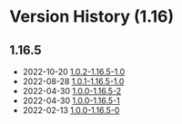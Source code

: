 # Version History (1.16)

## 1.16.5

- 2022-10-20 [1.0.2-1.16.5-1.0](1.0.2-1.16.5-1.0.md)
- 2022-08-28 [1.0.1-1.16.5-1.0](1.0.1-1.16.5-1.0.md)
- 2022-04-30 [1.0.0-1.16.5-2](1.0.0-1.16.5-2.md)
- 2022-04-30 [1.0.0-1.16.5-1](1.0.0-1.16.5-1.md)
- 2022-02-13 [1.0.0-1.16.5-0](1.0.0-1.16.5-0.md)